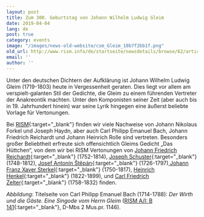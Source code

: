 ```yaml
---
layout: post
title: Zum 300. Geburtstag von Johann Wilhelm Ludwig Gleim
date: 2019-04-04
lang: de
post: true
category: events
image: "/images/news-old-website/csm_Gleim_10b7f2bb1f.png"
old_url: http://www.rism.info/de/startseite/newsdetails/browse/62/article/64/johann-wilhelm-ludwig-gleim-at-300.html
email: ''
author: ''
---
```



Unter den deutschen Dichtern der Aufklärung ist Johann Wilhelm Ludwig Gleim (1719-1803) heute in Vergessenheit geraten. Dies liegt vor allem am verspielt-galanten Stil der Gedichte, die Gleim zu einem führenden Vertreter der Anakreontik machten. Unter den Komponisten seiner Zeit (aber auch bis in 19. Jahrhundert hinein) war seine Lyrik hingegen eine äußerst beliebte Vorlage für Vertonungen.

Bei [RISM](https://opac.rism.info/metaopac/perma.do?v=rism&q=-1%3d%22pe66373%22){:target="_blank"} finden wir viele Nachweise von Johann Nikolaus Forkel und Joseph Haydn, aber auch Carl Philipp Emanuel Bach, Johann Friedrich Reichardt und Johann Heinrich Rolle sind vertreten. Besonders großer Beliebtheit erfreute sich offensichtlich Gleims Gedicht „Das Hüttchen“, von dem wir bei RISM Vertonungen von [Johann Friedrich Reichardt](https://opac.rism.info/search?id=225004313&View=rism){:target="_blank"} (1752-1814), [Joseph Schuster](https://opac.rism.info/search?id=230007058&View=rism){:target="_blank"} (1748-1812), [Josef Antonín Štěpán](https://opac.rism.info/search?id=455025124&View=rism){:target="_blank"} (1726-1797),[Johann Franz Xaver Sterkel](https://opac.rism.info/search?id=1001014830&View=rism){:target="_blank"} (1750-1817), [Heinrich Henkel](https://opac.rism.info/search?id=455005753&View=rism){:target="_blank"} (1822-1899), und [Carl Friedrich Zelter](https://opac.rism.info/search?id=464141944&View=rism){:target="_blank"} (1758-1832) finden.

_Abbildung_: Titelseite von Carl Philipp Emanuel Bach (1714-1788): _Der Wirth und die Gäste. Eine Singode vom Herrn Gleim_ ([RISM A/I: B 141](https://opac.rism.info/search?id=00000990003108&View=rism){:target="_blank"}, D-Mbs 2 Mus.pr. 1146).


